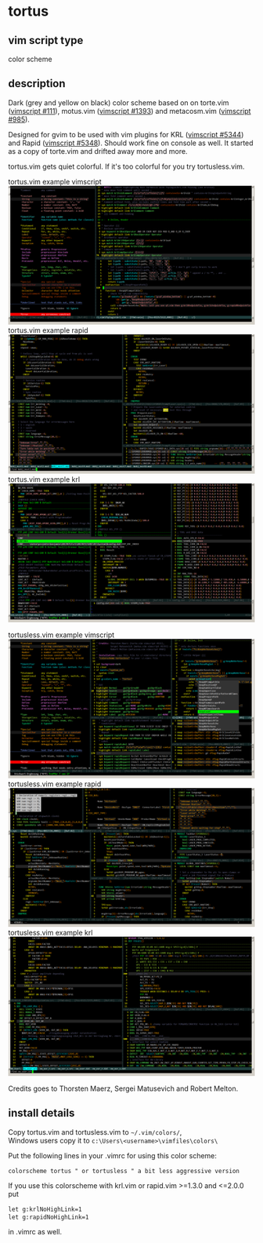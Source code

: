 # tortus

## vim script type
color scheme
 
## description
Dark (grey and yellow on black) color scheme based on on torte.vim 
([vimscript #111][1]), motus.vim ([vimscript #1393][2]) and 
metacosm.vim ([vimscript #985][3]).  

Designed for gvim to be used with vim plugins for KRL ([vimscript #5344][4])
and Rapid ([vimscript #5348][5]). Should work fine on console as well.
It started as a copy of torte.vim and drifted away more and more.

tortus.vim gets quiet colorful. 
If it's too colorful for you try tortusless.vim.


tortus.vim example vimscript
![tortus.vim example vimscript](./colors/tortus_views/tortus_vimscript.png)
tortus.vim example rapid
![tortus.vim example rapid](./colors/tortus_views/tortus_rapid.png)
tortus.vim example krl
![tortus.vim example krl](./colors/tortus_views/tortus_krl.png)

tortusless.vim example vimscript
![tortusless.vim example vimscript](./colors/tortus_views/tortusless_vimscript.png)
tortusless.vim example rapid
![tortusless.vim example rapid](./colors/tortus_views/tortusless_rapid.png)
tortusless.vim example krl
![tortusless.vim example krl](./colors/tortus_views/tortusless_krl.png)


Credits goes to Thorsten Maerz, Sergei Matusevich and Robert Melton.
 
## install details
Copy tortus.vim and tortusless.vim to `~/.vim/colors/`,  
Windows users copy it to `c:\Users\<username>\vimfiles\colors\`


Put the following lines in your .vimrc for using this color scheme:

    colorscheme tortus " or tortusless " a bit less aggressive version

If you use this colorscheme with krl.vim or rapid.vim >=1.3.0 and <=2.0.0 put

    let g:krlNoHighLink=1
    let g:rapidNoHighLink=1 

in .vimrc as well.

[1]: https://www.vim.org/scripts/script.php?script_id=111
[2]: https://www.vim.org/scripts/script.php?script_id=1393
[3]: https://www.vim.org/scripts/script.php?script_id=985
[4]: https://www.vim.org/scripts/script.php?script_id=5344
[5]: https://www.vim.org/scripts/script.php?script_id=5348
